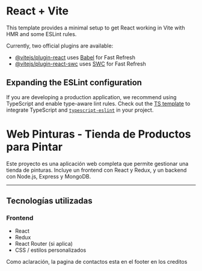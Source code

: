 # React + Vite

This template provides a minimal setup to get React working in Vite with HMR and some ESLint rules.

Currently, two official plugins are available:

- [@vitejs/plugin-react](https://github.com/vitejs/vite-plugin-react/blob/main/packages/plugin-react/README.md) uses [Babel](https://babeljs.io/) for Fast Refresh
- [@vitejs/plugin-react-swc](https://github.com/vitejs/vite-plugin-react-swc) uses [SWC](https://swc.rs/) for Fast Refresh

## Expanding the ESLint configuration

If you are developing a production application, we recommend using TypeScript and enable type-aware lint rules. Check out the [TS template](https://github.com/vitejs/vite/tree/main/packages/create-vite/template-react-ts) to integrate TypeScript and [`typescript-eslint`](https://typescript-eslint.io) in your project.

#  Web Pinturas - Tienda de Productos para Pintar

Este proyecto es una aplicación web completa que permite gestionar una tienda de pinturas. Incluye un frontend con React y Redux, y un backend con Node.js, Express y MongoDB.

---

##  Tecnologías utilizadas

### Frontend
- React
- Redux
- React Router (si aplica)
- CSS / estilos personalizados

Como aclaración, la pagina de contactos esta en el footer en los creditos